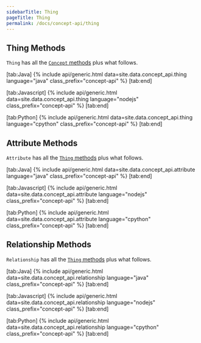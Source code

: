 ```yaml
---
sidebarTitle: Thing
pageTitle: Thing
permalink: /docs/concept-api/thing
---
```


## Thing Methods
`Thing` has all the [`Concept` methods](/docs/concept-api/concept) plus what follows.

<div class="tabs light" data-no-parse>

[tab:Java]
{% include api/generic.html data=site.data.concept_api.thing language="java" class_prefix="concept-api" %}
[tab:end]

[tab:Javascript]
{% include api/generic.html data=site.data.concept_api.thing language="nodejs" class_prefix="concept-api" %}
[tab:end]

[tab:Python]
{% include api/generic.html data=site.data.concept_api.thing language="cpython" class_prefix="concept-api" %}
[tab:end]

</div>

## Attribute Methods
`Attribute` has all the [`Thing` methods](/docs/concept-api/concept) plus what follows.

<div class="tabs light" data-no-parse>

[tab:Java]
{% include api/generic.html data=site.data.concept_api.attribute language="java" class_prefix="concept-api" %}
[tab:end]

[tab:Javascript]
{% include api/generic.html data=site.data.concept_api.attribute language="nodejs" class_prefix="concept-api" %}
[tab:end]

[tab:Python]
{% include api/generic.html data=site.data.concept_api.attribute language="cpython" class_prefix="concept-api" %}
[tab:end]

</div>

## Relationship Methods
`Relationship` has all the [`Thing` methods](/docs/concept-api/concept) plus what follows.

<div class="tabs light" data-no-parse>

[tab:Java]
{% include api/generic.html data=site.data.concept_api.relationship language="java" class_prefix="concept-api" %}
[tab:end]

[tab:Javascript]
{% include api/generic.html data=site.data.concept_api.relationship language="nodejs" class_prefix="concept-api" %}
[tab:end]

[tab:Python]
{% include api/generic.html data=site.data.concept_api.relationship language="cpython" class_prefix="concept-api" %}
[tab:end]

</div>